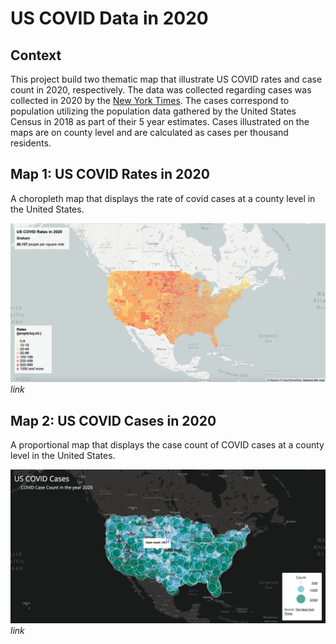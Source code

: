 # US COVID Data in 2020

## Context

This project build two thematic map that illustrate US COVID rates and case count in 2020, respectively. The data was collected regarding cases was collected in 2020 by the [New York Times](https://github.com/nytimes/covid-19-data/blob/43d32dde2f87bd4dafbb7d23f5d9e878124018b8/live/us-counties.csv). The cases correspond to population utilizing the population data gathered by the United States Census in 2018 as part of their 5 year estimates. Cases illustrated on the maps are on county level and are calculated as cases per thousand residents.


## Map 1: US COVID Rates in 2020

A choropleth map that displays the rate of covid cases at a county level in the United States.

![Map 1](img/map_1.png)
*link*

## Map 2: US COVID Cases in 2020

A proportional map that displays the case count of COVID cases at a county level in the United States.

![Map 2](img/map_2.png)
*link*